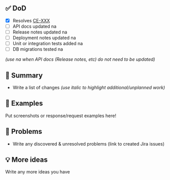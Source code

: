 ## ✅ DoD

- [x] Resolves [CE-XXX](https://jira.rfcx.org/browse/CE-XXX)
- [ ] API docs updated na
- [ ] Release notes updated na
- [ ] Deployment notes updated na
- [ ] Unit or integration tests added na
- [ ] DB migrations tested na

_(use na when API docs (Release notes, etc) do not need to be updated)_

## 📝 Summary

- Write a list of changes _(use italic to highlight additional/unplanned work)_

## 📸 Examples

Put screenshots or response/request examples here!

## 🛑 Problems

- Write any discovered & unresolved problems (link to created Jira issues)

## 💡 More ideas

Write any more ideas you have

